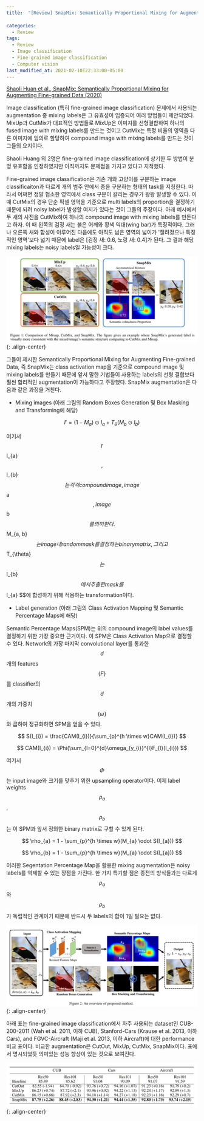 ```yaml
---
title:  "[Review] SnapMix: Semantically Proportional Mixing for Augmenting Fine-grained Data"

categories:
  - Review
tags:
  - Review
  - Image classification
  - Fine-grained image classification
  - Computer vision
last_modified_at: 2021-02-10T22:33:00-05:00
---
```


<script type="text/javascript" async
  src="https://cdn.mathjax.org/mathjax/latest/MathJax.js?config=TeX-MML-AM_CHTML">
</script>

[Shaoli Huan et al., SnapMix: Semantically Proportional Mixing for Augmenting Fine-grained Data (2020)](https://arxiv.org/abs/2012.04846)

Image classification (특히 fine-grained image classification) 문제에서 사용되는 augmentation 중 mixing labels은 그 유효성이 입증되어 여러 방법들이 제안되었다. MixUp과 CutMix가 대표적인 방법들로 MixUp은 이미지를 선형결합하여 하나의 fused image with mixing labels를 만드는 것이고 CutMix는 특정 비율의 영역을 다른 이미지에 임의로 할당하여 compound image with mixing labels를 만드는 것이 그들의 요지이다.

Shaoli Huang 외 2명은 fine-grained image classification에 상기한 두 방법이 분명 유효함을 인정하였지만 아직까지도 문제점을 가지고 있다고 지적했다.

Fine-grained image classification은 기존 개와 고양이를 구분하는 image classificaiton과 다르게 개의 범주 안에서 종을 구분하는 형태의 task를 지칭한다. 따라서 어쩌면 정말 협소한 영역에서 class 구분이 갈리는 경우가 왕왕 발생할 수 있다. 이 때 CutMix의 경우 단순 픽셀 영역을 기준으로 multi labels의 proportion을 결정하기 때문에 되려 noisy label가 발생할 여지가 있다는 것이 그들의 주장이다. 아래 예시에서 두 새의 사진을 CutMix하여 하나의 compound image with mixing labels를 만든다고 하자. 이 때 왼쪽의 검정 새는 붉은 어깨와 황색 익대(wing bar)가 특징적이다. 그러나 오른쪽 새와 합성이 이루어진 다음에도 아직도 남은 영역의 넓이가 '잘려졌으나 특징적인 영역'보다 넓기 때문에 label은 [검정 새: 0.6, 노랑 새: 0.4]가 된다. 그 결과 해당 mixing labels는 noisy labels일 가능성이 크다.

![](/assets/images/MixAug.png){: .align-center}

그들이 제시한 Semantically Proportional Mixing for Augmenting Fine-grained Data, 즉 SnapMix는 class activation map을 기준으로 compound image 및 mixing labels를 만들기 때문에 앞서 말한 기법들이 사용하는 labels의 선형 결합보다 훨씬 합리적인 augmentation이 가능하다고 주장했다. SnapMix augmentation은 다음과 같은 과정을 거친다.

* Mixing images (아래 그림의 Random Boxes Generation 및 Box Masking and Transforming에 해당)

$$ I' = (1 - M_{a})\odot I_{a} + T_{\theta}(M_{b}\odot I_{b}) $$

여기서 $$ I' %%, $$ I_{a} $$, $$ I_{b} $$는 각각 compound image, image $$ a $$, image $$ b $$를 의미한다. $$ M_{a, b} $$는 image 내 random mask를 결정하는 binary matrix, 그리고 $$ T_{\theta} $$는 $$ I_{b} $$에서 추출한 mask를 $$ I_{a} $$에 합성하기 위해 적용하는 transformation이다.

* Label generation (아래 그림의 Class Activation Mapping 및 Semantic Percentage Maps에 해당)

Semantic Percentage Maps(SPM)는 위의 compound image의 label values를 결정하기 위한 가장 중요한 근거이다. 이 SPM은 Class Activation Map으로 결정할 수 있다. Network의 가장 마지막 convolutional layer를 통과한 $$ d $$개의 features $$ \{F\} $$를 classifier의 $$ d $$개의 가중치 $$ \{\omega\} $$와 곱하여 정규화하면 SPM을 얻을 수 있다.

$$ S(I_{i}) = \frac{CAM(I_{i})}{\sum_{p}^{h \times w}CAM(I_{i})} $$

$$ CAM(I_{i}) = \Phi(\sum_{l=0}^{d}\omega_{y_{i}}^{l}F_{l}(I_{i})) $$

여기서 $$ \Phi $$는 input image와 크기를 맞추기 위한 upsampling operator이다. 이제 label weights $$ \rho_{a} $$, $$ \rho_{b} $$는 이 SPM과 앞서 정의한 binary matrix로 구할 수 있게 된다.

$$ \rho_{a} = 1 -  \sum_{p}^{h \times w}(M_{a} \odot S(I_{a})) $$

$$ \rho_{b} = 1 -  \sum_{p}^{h \times w}(M_{a} \odot S(I_{a})) $$

이러한 Segentation Percentage Map을 활용한 mixing augmentation은 noisy labels를 억제할 수 있는 장점을 가진다. 한 가지 특기할 점은 종전의 방식들과는 다르게 $$ \rho_{a} $$와 $$ \rho_{b} $$가 독립적인 관계이기 때문에 반드시 두 labels의 합이 1일 필요는 없다.

![](/assets/images/SnapMix.png){: .align-center}

아래 표는 fine-grained image classification에서 자주 사용되는 dataset인 CUB-200-2011 (Wah et al. 2011, 이하 CUB), Stanford-Cars (Krause et al. 2013, 이하 Cars), and FGVC-Aircraft (Maji et al. 2013, 이하 Aircraft)에 대한 performance 비교 표이다. 비교한 augmentation은 CutOut, MixUp, CutMix, SnapMix이다. 표에서 명시되었듯 의미있는 성능 향상이 있는 것으로 보여진다.

![](/assets/images/SnapMix_benchmark.png){: .align-center}